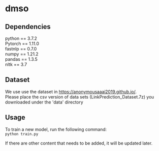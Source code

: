 # dmso

## Dependencies
python == 3.7.2  
Pytorch == 1.11.0  
fastnlp == 0.7.0  
numpy == 1.21.2  
pandas == 1.3.5  
nltk == 3.7  

## Dataset
We use use the dataset in https://anonymousaaai2019.github.io/.    
Please place the csv version of data sets (LinkPrediction_Dataset.7z) you downloaded under the 'data' directory

## Usage
To train a new model, run the following command:  
`python train.py`

If there are other content that needs to be added, it will be updated later.
